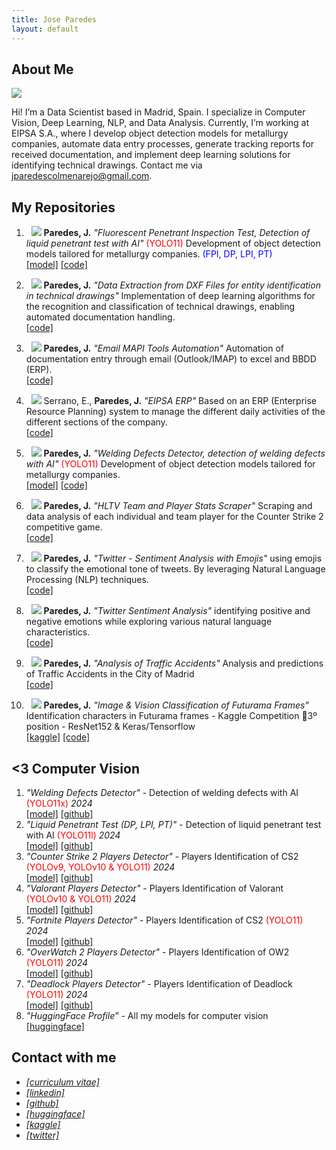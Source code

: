 ```yaml
---
title: Jose Paredes
layout: default
---
```


## About Me

<img class="profile-picture" src="profile.jpg">

Hi! I’m a Data Scientist based in Madrid, Spain. I specialize in Computer Vision, Deep Learning, NLP, and Data Analysis. Currently, I’m working at EIPSA S.A., where I develop object detection models for metallurgy companies, automate data entry processes, generate tracking reports for received documentation, and implement deep learning solutions for identifying technical drawings. Contact me via <jparedescolmenarejo@gmail.com>.


## My Repositories

1. &nbsp; <img class="project-picture" src="images/myyolo11.png"> <b>Paredes, J.</b> <em>"Fluorescent Penetrant Inspection Test, Detection of liquid penetrant test with AI"</em> <span style="color:red">(YOLO11)</span> Development of object detection models tailored for metallurgy companies. <span style="color:blue">(FPI, DP, LPI, PT)</span> <br />
[[model]](https://huggingface.co/jparedesDS/fluorescent-penetrant-inspection) [[code]](https://github.com/jparedesDS/fluorescent-penetrant-inspection)

2. &nbsp; <img class="project-picture" src="images/mydxf.png"> <b>Paredes, J.</b> <em>"Data Extraction from DXF Files for entity identification in technical drawings"</em>
Implementation of deep learning algorithms for the recognition and classification of technical drawings, enabling automated documentation handling. <br />
[[code]](https://github.com/jparedesDS/extract-data-dxf)

3. &nbsp; <img class="project-picture" src="images/myemailmapi.png"> <b>Paredes, J.</b> <em>"Email MAPI Tools Automation"</em> Automation of documentation entry through email (Outlook/IMAP) to excel and BBDD (ERP).<br />
[[code]](https://github.com/jparedesDS/email-mapi-tools-automation)

4. &nbsp; <img class="project-picture" src="images/myERP.png"> Serrano, E., <b>Paredes, J.</b> <em>"EIPSA ERP"</em> Based on an ERP (Enterprise Resource Planning) system to manage the different daily activities of the different sections of the company. <br />
[[code]](https://github.com/jparedesDS/ERP_EIPSA)

5. &nbsp; <img class="project-picture" src="images/mywelding.jpg"> <b>Paredes, J.</b> <em>"Welding Defects Detector, detection of welding defects with AI"</em> <span style="color:red">(YOLO11)</span>
Development of object detection models tailored for metallurgy companies. <br />
[[model]](https://huggingface.co/jparedesDS/welding-defects-detection) [[code]](https://github.com/jparedesDS/welding-defects-detection)

6. &nbsp; <img class="project-picture" src="images/myhltv.png"> <b>Paredes, J.</b> <em>"HLTV Team and Player Stats Scraper"</em> Scraping and data analysis of each individual and team player for the Counter Strike 2 competitive game. <br />
[[code]](https://github.com/jparedesDS/hltv-scraper)

7. &nbsp; <img class="project-picture" src="images/myemoji.png"> <b>Paredes, J.</b> <em>"Twitter - Sentiment Analysis with Emojis"</em> using emojis to classify the emotional tone of tweets. By leveraging Natural Language Processing (NLP) techniques. <br />
[[code]](https://github.com/jparedesDS/lazy-classifier-traffic-accidents-madrid)

8. &nbsp; <img class="project-picture" src="images/mytwittersentiment.png"> <b>Paredes, J.</b> <em>"Twitter Sentiment Analysis"</em> identifying positive and negative emotions while exploring various natural language characteristics. <br />
[[code]](https://github.com/jparedesDS/tensorflow-twitter-sentiment-analysis)

9. &nbsp; <img class="project-picture" src="images/mytraffic.png"> <b>Paredes, J.</b> <em>"Analysis of Traffic Accidents"</em> Analysis and predictions of Traffic Accidents in the City of Madrid <br />
[[code]](https://github.com/jparedesDS/lazy-classifier-traffic-accidents-madrid)

10. &nbsp; <img class="project-picture" src="images/myimage-classification.png"> <b>Paredes, J.</b> <em>"Image & Vision Classification of Futurama Frames"</em> Identification characters in Futurama frames - Kaggle Competition 🥉3º position - ResNet152 & Keras/Tensorflow <br />
[[kaggle]](https://www.kaggle.com/competitions/comp-mediavida-2-futurama/leaderboard) [[code]](https://github.com/jparedesDS/image-classification-multilabel)


## <3 Computer Vision 

1. _"Welding Defects Detector"_ - Detection of welding defects with AI <span style="color:red">(YOLO11x)</span> _2024_ <br /> [[model]](https://huggingface.co/jparedesDS/welding-defects-detection) [[github]](https://github.com/jparedesDS/welding-defects-detection) <br />
2. _"Liquid Penetrant Test (DP, LPI, PT)"_ - Detection of liquid penetrant test with AI <span style="color:red">(YOLO11l)</span> _2024_ <br /> [[model]](https://huggingface.co/jparedesDS/liquid-penetrant-test-detection) [[github]](https://github.com/jparedesDS/fluorescent-penetrant-inspection) <br />
3. _"Counter Strike 2 Players Detector"_ - Players Identification of CS2 <span style="color:red">(YOLOv9, YOLOv10 & YOLO11)</span> _2024_ <br /> [[model]](https://huggingface.co/collections/jparedesDS/cs2-yolo-object-detection-66f65a7fa395d5e5ede71489) [[github]](https://github.com/jparedesDS/cs2-object-dectection) <br />
4. _"Valorant Players Detector"_ - Players Identification of Valorant <span style="color:red">(YOLOv10 & YOLO11)</span> _2024_ <br /> [[model]](https://huggingface.co/collections/jparedesDS/valorant-yolo-object-detection-6708db8eda7c23b8859bcd3b) [[github]](https://github.com/jparedesDS/valorant-object-detection) <br />
5. _"Fortnite Players Detector"_ - Players Identification of CS2 <span style="color:red">(YOLO11)</span> _2024_ <br /> [[model]](https://huggingface.co/jparedesDS/fortnite-yolo11m) [[github]](https://github.com/jparedesDS/fortnite-object-detection) <br />
6. _"OverWatch 2 Players Detector"_ - Players Identification of OW2 <span style="color:red">(YOLO11)</span> _2024_ <br /> [[model]](https://huggingface.co/jparedesDS/ow2-yolo11m) [[github]](https://github.com/jparedesDS/ow2-object-dectection) <br />
7. _"Deadlock Players Detector"_ - Players Identification of Deadlock <span style="color:red">(YOLO11)</span> _2024_ <br /> [[model]](https://huggingface.co/jparedesDS/deadlock-yolo11l) [[github]](https://github.com/jparedesDS/deadlock-object-detection) <br />
8. _"HuggingFace Profile"_ - All my models for computer vision <br /> [[huggingface]](https://huggingface.co/jparedesDS/)


## Contact with me

- _[[curriculum vitae]](https://jparedesds.github.io/resume.pdf)_ <br />
- _[[linkedin]](https://www.linkedin.com/in/jparedesDS/)_ <br />
- _[[github]](https://github.com/jparedesDS/)_ <br />
- _[[huggingface]](https://huggingface.co/jparedesDS/)_ <br />
- _[[kaggle]](https://www.kaggle.com/joseparedesc)_ <br />
- _[[twitter]](https://twitter.com/xhitoCS)_ <br />



